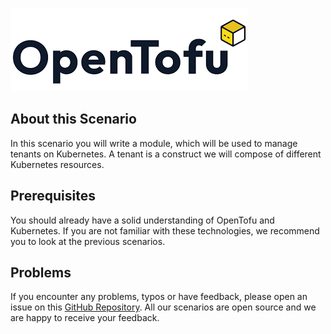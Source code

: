 ![OpenTofu Logo](../../assets/logos/opentofu.png)

## About this Scenario

In this scenario you will write a module, which will be used to manage tenants on Kubernetes. A tenant is a construct we will compose of different Kubernetes resources.

## Prerequisites

You should already have a solid understanding of OpenTofu and Kubernetes. If you are not familiar with these technologies, we recommend you to look at the previous scenarios.

## Problems

If you encounter any problems, typos or have feedback, please open an issue on this [GitHub Repository](https://github.com/peak-scale/koda-scenarios). All our scenarios are open source and we are happy to receive your feedback.
